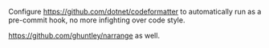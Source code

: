 Configure https://github.com/dotnet/codeformatter to automatically run as a pre-commit hook, no more infighting over code style.

https://github.com/ghuntley/narrange as well.
